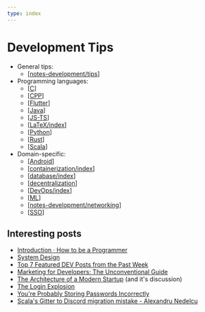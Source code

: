 ```yaml
---
type: index
---
```


# Development Tips

- General tips:
  - [[notes-development/tips]]
- Programming languages:
  - [[C]]
  - [[CPP]]
  - [[Flutter]]
  - [[Java]]
  - [[JS-TS]]
  - [[LaTeX/index]]
  - [[Python]]
  - [[Rust]]
  - [[Scala]]
- Domain-specific:
  - [[Android]]
  - [[containerization/index]]
  - [[database/index]]
  - [[decentralization]]
  - [[DevOps/index]]
  - [[ML]]
  - [[notes-development/networking]]
  - [[SSO]]

## Interesting posts

- [Introduction · How to be a Programmer](https://braydie.gitbooks.io/how-to-be-a-programmer/content/zh/)
- [System Design](https://github.com/karanpratapsingh/system-design)
- [Top 7 Featured DEV Posts from the Past Week](https://dev.to/devteam/top-7-featured-dev-posts-from-the-past-week-33i3)
- [Marketing for Developers: The Unconventional Guide](https://dev.to/inovak/marketing-for-developers-the-unconventional-guide-3a1j)
- [The Architecture of a Modern Startup](https://betterprogramming.pub/architecture-of-modern-startup-abaec235c2eb) (and it's discussion)
- [The Login Explosion](https://blog.codinghorror.com/the-login-explosion/)
- [You're Probably Storing Passwords Incorrectly](https://blog.codinghorror.com/youre-probably-storing-passwords-incorrectly/)
- [Scala's Gitter to Discord migration mistake - Alexandru Nedelcu](https://alexn.org/blog/2022/04/09/scala-gitter-discord-mistake/)

[//begin]: # "Autogenerated link references for markdown compatibility"
[notes-development/tips]: tips.md "General Development Tips"
[C]: C.md "C"
[CPP]: CPP.md "C++"
[Flutter]: Flutter.md "Flutter"
[Java]: Java.md "Java Development"
[JS-TS]: JS-TS.md "JavaScript/TypeScript Development"
[LaTeX/index]: LaTeX/index.md "$\LaTeX$"
[Python]: Python.md "Python"
[Rust]: Rust.md "Rust Development"
[Scala]: Scala.md "Scala"
[Android]: Android.md "Android"
[containerization/index]: containerization/index.md "Containerization"
[database/index]: database/index.md "Database related development"
[decentralization]: decentralization.md "Decentralization Related"
[DevOps/index]: DevOps/index.md "DevOps Related"
[ML]: ML.md "Machine Learning"
[notes-development/networking]: networking.md "Networking"
[SSO]: SSO.md "Single Sign-On"
[//end]: # "Autogenerated link references"

